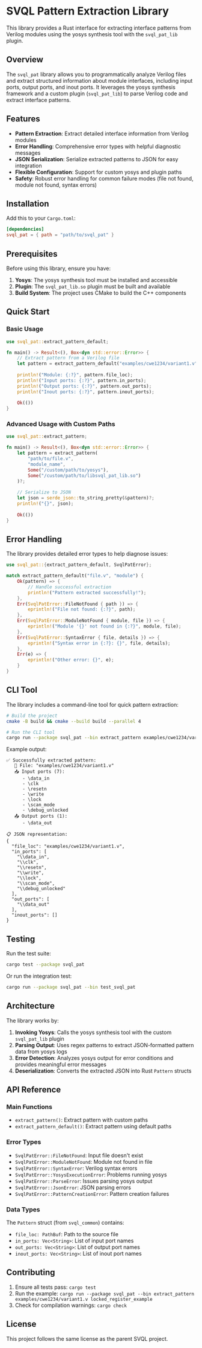 # SVQL Pattern Extraction Library

This library provides a Rust interface for extracting interface patterns from Verilog modules using the yosys synthesis tool with the `svql_pat_lib` plugin.

## Overview

The `svql_pat` library allows you to programmatically analyze Verilog files and extract structured information about module interfaces, including input ports, output ports, and inout ports. It leverages the yosys synthesis framework and a custom plugin (`svql_pat_lib`) to parse Verilog code and extract interface patterns.

## Features

- **Pattern Extraction**: Extract detailed interface information from Verilog modules
- **Error Handling**: Comprehensive error types with helpful diagnostic messages
- **JSON Serialization**: Serialize extracted patterns to JSON for easy integration
- **Flexible Configuration**: Support for custom yosys and plugin paths
- **Safety**: Robust error handling for common failure modes (file not found, module not found, syntax errors)

## Installation

Add this to your `Cargo.toml`:

```toml
[dependencies]
svql_pat = { path = "path/to/svql_pat" }
```

## Prerequisites

Before using this library, ensure you have:

1. **Yosys**: The yosys synthesis tool must be installed and accessible
2. **Plugin**: The `svql_pat_lib.so` plugin must be built and available
3. **Build System**: The project uses CMake to build the C++ components

## Quick Start

### Basic Usage

```rust
use svql_pat::extract_pattern_default;

fn main() -> Result<(), Box<dyn std::error::Error>> {
    // Extract pattern from a Verilog file
    let pattern = extract_pattern_default("examples/cwe1234/variant1.v", "locked_register_example")?;
    
    println!("Module: {:?}", pattern.file_loc);
    println!("Input ports: {:?}", pattern.in_ports);
    println!("Output ports: {:?}", pattern.out_ports);
    println!("Inout ports: {:?}", pattern.inout_ports);
    
    Ok(())
}
```

### Advanced Usage with Custom Paths

```rust
use svql_pat::extract_pattern;

fn main() -> Result<(), Box<dyn std::error::Error>> {
    let pattern = extract_pattern(
        "path/to/file.v",
        "module_name",
        Some("/custom/path/to/yosys"),
        Some("/custom/path/to/libsvql_pat_lib.so")
    )?;
    
    // Serialize to JSON
    let json = serde_json::to_string_pretty(&pattern)?;
    println!("{}", json);
    
    Ok(())
}
```

## Error Handling

The library provides detailed error types to help diagnose issues:

```rust
use svql_pat::{extract_pattern_default, SvqlPatError};

match extract_pattern_default("file.v", "module") {
    Ok(pattern) => {
        // Handle successful extraction
        println!("Pattern extracted successfully!");
    },
    Err(SvqlPatError::FileNotFound { path }) => {
        eprintln!("File not found: {:?}", path);
    },
    Err(SvqlPatError::ModuleNotFound { module, file }) => {
        eprintln!("Module '{}' not found in {:?}", module, file);
    },
    Err(SvqlPatError::SyntaxError { file, details }) => {
        eprintln!("Syntax error in {:?}: {}", file, details);
    },
    Err(e) => {
        eprintln!("Other error: {}", e);
    }
}
```

## CLI Tool

The library includes a command-line tool for quick pattern extraction:

```bash
# Build the project
cmake -B build && cmake --build build --parallel 4

# Run the CLI tool
cargo run --package svql_pat --bin extract_pattern examples/cwe1234/variant1.v locked_register_example
```

Example output:
```
✅ Successfully extracted pattern:
   📁 File: "examples/cwe1234/variant1.v"
   📥 Input ports (7):
      - \data_in
      - \clk
      - \resetn
      - \write
      - \lock
      - \scan_mode
      - \debug_unlocked
   📤 Output ports (1):
      - \data_out

📋 JSON representation:
{
  "file_loc": "examples/cwe1234/variant1.v",
  "in_ports": [
    "\\data_in",
    "\\clk",
    "\\resetn",
    "\\write",
    "\\lock",
    "\\scan_mode",
    "\\debug_unlocked"
  ],
  "out_ports": [
    "\\data_out"
  ],
  "inout_ports": []
}
```

## Testing

Run the test suite:

```bash
cargo test --package svql_pat
```

Or run the integration test:

```bash
cargo run --package svql_pat --bin test_svql_pat
```

## Architecture

The library works by:

1. **Invoking Yosys**: Calls the yosys synthesis tool with the custom `svql_pat_lib` plugin
2. **Parsing Output**: Uses regex patterns to extract JSON-formatted pattern data from yosys logs
3. **Error Detection**: Analyzes yosys output for error conditions and provides meaningful error messages
4. **Deserialization**: Converts the extracted JSON into Rust `Pattern` structs

## API Reference

### Main Functions

- `extract_pattern()`: Extract pattern with custom paths
- `extract_pattern_default()`: Extract pattern using default paths

### Error Types

- `SvqlPatError::FileNotFound`: Input file doesn't exist
- `SvqlPatError::ModuleNotFound`: Module not found in file
- `SvqlPatError::SyntaxError`: Verilog syntax errors
- `SvqlPatError::YosysExecutionError`: Problems running yosys
- `SvqlPatError::ParseError`: Issues parsing yosys output
- `SvqlPatError::JsonError`: JSON parsing errors
- `SvqlPatError::PatternCreationError`: Pattern creation failures

### Data Types

The `Pattern` struct (from `svql_common`) contains:
- `file_loc: PathBuf`: Path to the source file
- `in_ports: Vec<String>`: List of input port names
- `out_ports: Vec<String>`: List of output port names  
- `inout_ports: Vec<String>`: List of inout port names

## Contributing

1. Ensure all tests pass: `cargo test`
2. Run the example: `cargo run --package svql_pat --bin extract_pattern examples/cwe1234/variant1.v locked_register_example`
3. Check for compilation warnings: `cargo check`

## License

This project follows the same license as the parent SVQL project.
